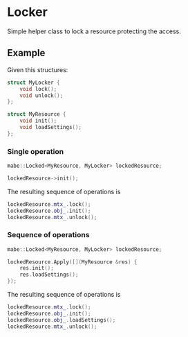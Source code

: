 # Locker

Simple helper class to lock a resource protecting the access.

## Example
Given this structures:
```cpp
struct MyLocker {
    void lock();
    void unlock();
};

struct MyResource {
    void init();
    void loadSettings();
};
```

### Single operation
```cpp
mabe::Locked<MyResource, MyLocker> lockedResource;

lockedResource->init();
```

The resulting sequence of operations is
```cpp
lockedResource.mtx_.lock();
lockedResource.obj_.init();
lockedResource.mtx_.unlock();
```

### Sequence of operations
```cpp
mabe::Locked<MyResource, MyLocker> lockedResource;

lockedResource.Apply([](MyResource &res) {
    res.init();
    res.loadSettings();
});
```

The resulting sequence of operations is
```cpp
lockedResource.mtx_.lock();
lockedResource.obj_.init();
lockedResource.obj_.loadSettings();
lockedResource.mtx_.unlock();
```

